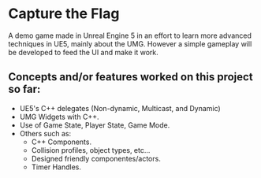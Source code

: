 # Capture the Flag
A demo game made in Unreal Engine 5 in an effort to learn more advanced techniques in UE5, mainly about the UMG. However a simple gameplay will be developed to feed the UI and make it work.

## Concepts and/or features worked on this project so far:

* UE5's C++ delegates (Non-dynamic, Multicast, and Dynamic)
* UMG Widgets with C++.
* Use of Game State, Player State, Game Mode.
* Others such as:
    * C++ Components.
    * Collision profiles, object types, etc...
    * Designed friendly componentes/actors.
    * Timer Handles.